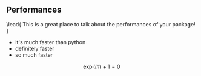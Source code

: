<!-- This file is included by `index.md` -->

## Performances

\lead{
This is a great place to talk about the performances of your package!
}

* it's much faster than python
* definitely faster
* so much faster

$$ \exp(i\pi) + 1 = 0 $$
